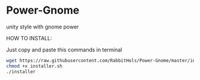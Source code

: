 # Power-Gnome
unity style with gnome power

HOW TO INSTALL:

Just copy and paste this commands in terminal

```bash
wget https://raw.githubusercontent.com/RabbitHols/Power-Gnome/master/installer.sh
chmod +x installer.sh 
./installer
```
